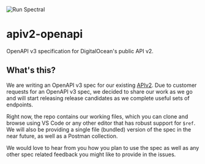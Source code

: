 ![Run Spectral](https://github.com/digitalocean/apiv2-openapi/workflows/Run%20Spectral/badge.svg?branch=main)

# apiv2-openapi
OpenAPI v3 specification for DigitalOcean's public API v2.

## What's this?

We are writing an OpenAPI v3 spec for our existing [APIv2](https://developers.digitalocean.com/documentation/v2/). Due to customer requests for an OpenAPI v3 spec, we decided to share our work as we go and will start releasing release candidates as we complete useful sets of endpoints.

Right now, the repo contains our working files, which you can clone and browse using VS Code or any other editor that has robust support for `$ref`. We will also be providing a single file (bundled) version of the spec in the near future, as well as a Postman collection.

We would love to hear from you how you plan to use the spec as well as any other spec related feedback you might like to provide in the issues.